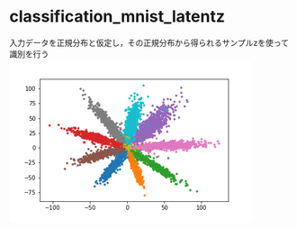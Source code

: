 # classification_mnist_latentz
入力データを正規分布と仮定し，その正規分布から得られるサンプルzを使って識別を行う
![](https://github.com/ryoo-nakamura/classification_mnist_latentz/blob/master/latent_z_space.png )
